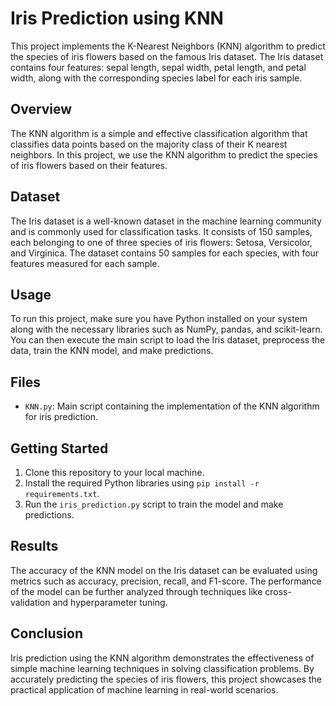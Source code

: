 # Iris Prediction using KNN

This project implements the K-Nearest Neighbors (KNN) algorithm to predict the species of iris flowers based on the famous Iris dataset. The Iris dataset contains four features: sepal length, sepal width, petal length, and petal width, along with the corresponding species label for each iris sample.

## Overview

The KNN algorithm is a simple and effective classification algorithm that classifies data points based on the majority class of their K nearest neighbors. In this project, we use the KNN algorithm to predict the species of iris flowers based on their features.

## Dataset

The Iris dataset is a well-known dataset in the machine learning community and is commonly used for classification tasks. It consists of 150 samples, each belonging to one of three species of iris flowers: Setosa, Versicolor, and Virginica. The dataset contains 50 samples for each species, with four features measured for each sample.

## Usage

To run this project, make sure you have Python installed on your system along with the necessary libraries such as NumPy, pandas, and scikit-learn. You can then execute the main script to load the Iris dataset, preprocess the data, train the KNN model, and make predictions.

## Files

- `KNN.py`: Main script containing the implementation of the KNN algorithm for iris prediction.

## Getting Started

1. Clone this repository to your local machine.
2. Install the required Python libraries using `pip install -r requirements.txt`.
3. Run the `iris_prediction.py` script to train the model and make predictions.

## Results

The accuracy of the KNN model on the Iris dataset can be evaluated using metrics such as accuracy, precision, recall, and F1-score. The performance of the model can be further analyzed through techniques like cross-validation and hyperparameter tuning.

## Conclusion

Iris prediction using the KNN algorithm demonstrates the effectiveness of simple machine learning techniques in solving classification problems. By accurately predicting the species of iris flowers, this project showcases the practical application of machine learning in real-world scenarios.
